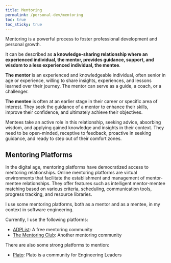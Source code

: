 ```yaml
---
title: Mentoring
permalink: /personal-dev/mentoring
toc: true
toc_sticky: true
---
```


Mentoring is a powerful process to foster professional development and personal growth.

It can be described as **a knowledge-sharing relationship where an experienced individual, the mentor, provides guidance, support, and wisdom to a less experienced individual, the mentee**.

**The mentor** is an experienced and knowledgeable individual, often senior in age or experience, willing to share insights, experiences, and lessons learned over their journey. The mentor can serve as a guide, a coach, or a challenger.

**The mentee** is often at an earlier stage in their career or specific area of interest. They seek the guidance of a mentor to enhance their skills, improve their confidence, and ultimately achieve their objectives.

Mentees take an active role in this relationship, seeking advice, absorbing wisdom, and applying gained knowledge and insights in their context. They need to be open-minded, receptive to feedback, proactive in seeking guidance, and ready to step out of their comfort zones.

## Mentoring Platforms

In the digital age, mentoring platforms have democratized access to mentoring relationships. Online mentoring platforms are virtual environments that facilitate the establishment and management of mentor-mentee relationships. They offer features such as intelligent mentor-mentee matching based on various criteria, scheduling, communication tools, progress tracking, and resource libraries.

I use some mentoring platforms, both as a mentor and as a mentee, in my context in software engineering.

Currently, I use the following platforms:

- [ADPList](https://adplist.org): A free mentoring community
- [The Mentoring Club](https://www.mentoring-club.com): Another mentoring community


There are also some strong platforms to mention:

- [Plato](https://www.platohq.com/): Plato is a community for Engineering Leaders